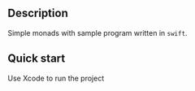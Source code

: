 ## Description

Simple monads with sample program written in `swift`.

## Quick start
Use Xcode to run the project